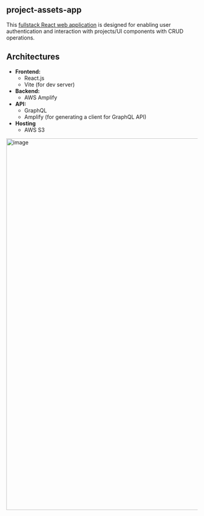 ## project-assets-app
This [fullstack React web application](https://prod.d3b4m1ktb7jy7e.amplifyapp.com/) is designed for enabling user authentication and interaction with projects/UI components with CRUD operations. 

## Architectures
- **Frontend:**  
  - React.js
  - Vite (for dev server)
- **Backend:**
  - AWS Amplify
- **API:**
  - GraphQL
  - Amplify (for generating a client for GraphQL API)
- **Hosting**
  - AWS S3

<img width="976" alt="image" src="https://github.com/user-attachments/assets/ad782026-f4f8-4920-9def-f67de7aeae87">

